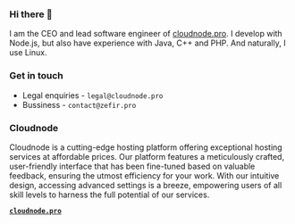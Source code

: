 ### Hi there 👋

I am the CEO and lead software engineer of [cloudnode.pro](https://cloudnode.pro). I develop with Node.js, but also have experience with Java, C++ and PHP. And naturally, I use Linux.

### Get in touch
- Legal enquiries - `legal@cloudnode.pro`
- Bussiness - `contact@zefir.pro`

### Cloudnode
Cloudnode is a cutting-edge hosting platform offering exceptional hosting services at affordable prices. Our platform features a meticulously crafted, user-friendly interface that has been fine-tuned based on valuable feedback, ensuring the utmost efficiency for your work. With our intuitive design, accessing advanced settings is a breeze, empowering users of all skill levels to harness the full potential of our services.

[**`cloudnode.pro`**](https://cloudnode.pro)
